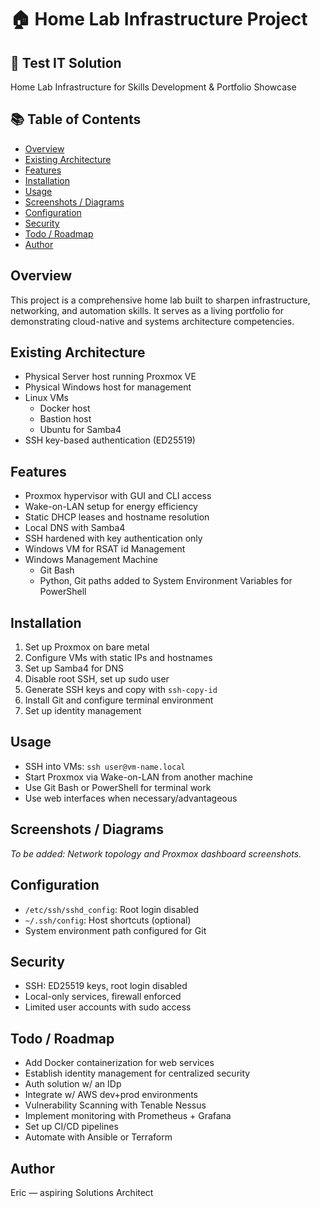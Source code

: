 # 🏠 Home Lab Infrastructure Project

## 📌 Test IT Solution

Home Lab Infrastructure for Skills Development & Portfolio Showcase

## 📚 Table of Contents

- [Overview](#overview)  
- [Existing Architecture](#existing--architecture)  
- [Features](#features)  
- [Installation](#installation)  
- [Usage](#usage)  
- [Screenshots / Diagrams](#screenshots--diagrams)  
- [Configuration](#configuration)  
- [Security](#security)  
- [Todo / Roadmap](#todo--roadmap)    
- [Author](#author)

## Overview

This project is a comprehensive home lab built to sharpen infrastructure, networking, and automation skills. It serves as a living portfolio for demonstrating cloud-native and systems architecture competencies.

## Existing Architecture

- Physical Server host running Proxmox VE  
- Physical Windows host for management  
- Linux VMs
	- Docker host
	- Bastion host
	- Ubuntu for Samba4
- SSH key-based authentication (ED25519)  

## Features

- Proxmox hypervisor with GUI and CLI access  
- Wake-on-LAN setup for energy efficiency  
- Static DHCP leases and hostname resolution  
- Local DNS with Samba4
- SSH hardened with key authentication only  
- Windows VM for RSAT id Management
- Windows Management Machine
	- Git Bash
	- Python, Git paths added to System Environment Variables for PowerShell

## Installation

1. Set up Proxmox on bare metal  
2. Configure VMs with static IPs and hostnames  
3. Set up Samba4 for DNS  
4. Disable root SSH, set up sudo user  
5. Generate SSH keys and copy with `ssh-copy-id`  
6. Install Git and configure terminal environment   
7. Set up identity management

## Usage

- SSH into VMs: `ssh user@vm-name.local`  
- Start Proxmox via Wake-on-LAN from another machine  
- Use Git Bash or PowerShell for terminal work  
- Use web interfaces when necessary/advantageous

## Screenshots / Diagrams

_To be added: Network topology and Proxmox dashboard screenshots._

## Configuration

- `/etc/ssh/sshd_config`: Root login disabled  
- `~/.ssh/config`: Host shortcuts (optional)  
- System environment path configured for Git

## Security

- SSH: ED25519 keys, root login disabled  
- Local-only services, firewall enforced  
- Limited user accounts with sudo access

## Todo / Roadmap

- Add Docker containerization for web services
- Establish identity management for centralized security  
- Auth solution w/ an IDp
- Integrate w/ AWS dev+prod environments
- Vulnerability Scanning with Tenable Nessus
- Implement monitoring with Prometheus + Grafana  
- Set up CI/CD pipelines  
- Automate with Ansible or Terraform

## Author

Eric — aspiring Solutions Architect
